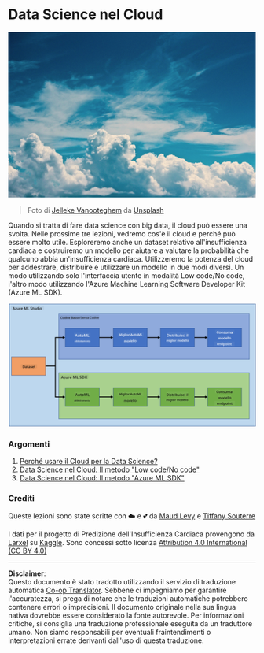 <!--
CO_OP_TRANSLATOR_METADATA:
{
  "original_hash": "8dfe141a0f46f7d253e07f74913c7f44",
  "translation_date": "2025-08-28T10:36:49+00:00",
  "source_file": "5-Data-Science-In-Cloud/README.md",
  "language_code": "it"
}
-->
# Data Science nel Cloud

![cloud-picture](../../../translated_images/cloud-picture.f5526de3c6c6387b2d656ba94f019b3352e5e3854a78440e4fb00c93e2dea675.it.jpg)

> Foto di [Jelleke Vanooteghem](https://unsplash.com/@ilumire) da [Unsplash](https://unsplash.com/s/photos/cloud?orientation=landscape)

Quando si tratta di fare data science con big data, il cloud può essere una svolta. Nelle prossime tre lezioni, vedremo cos'è il cloud e perché può essere molto utile. Esploreremo anche un dataset relativo all'insufficienza cardiaca e costruiremo un modello per aiutare a valutare la probabilità che qualcuno abbia un'insufficienza cardiaca. Utilizzeremo la potenza del cloud per addestrare, distribuire e utilizzare un modello in due modi diversi. Un modo utilizzando solo l'interfaccia utente in modalità Low code/No code, l'altro modo utilizzando l'Azure Machine Learning Software Developer Kit (Azure ML SDK).

![project-schema](../../../translated_images/project-schema.420e56d495624541eaecf2b737f138c86fb7d8162bb1c0bf8783c350872ffc4d.it.png)

### Argomenti

1. [Perché usare il Cloud per la Data Science?](17-Introduction/README.md)
2. [Data Science nel Cloud: Il metodo "Low code/No code"](18-Low-Code/README.md)
3. [Data Science nel Cloud: Il metodo "Azure ML SDK"](19-Azure/README.md)

### Crediti
Queste lezioni sono state scritte con ☁️ e 💕 da [Maud Levy](https://twitter.com/maudstweets) e [Tiffany Souterre](https://twitter.com/TiffanySouterre)

I dati per il progetto di Predizione dell'Insufficienza Cardiaca provengono da [
Larxel](https://www.kaggle.com/andrewmvd) su [Kaggle](https://www.kaggle.com/andrewmvd/heart-failure-clinical-data). Sono concessi sotto licenza [Attribution 4.0 International (CC BY 4.0)](https://creativecommons.org/licenses/by/4.0/)

---

**Disclaimer**:  
Questo documento è stato tradotto utilizzando il servizio di traduzione automatica [Co-op Translator](https://github.com/Azure/co-op-translator). Sebbene ci impegniamo per garantire l'accuratezza, si prega di notare che le traduzioni automatiche potrebbero contenere errori o imprecisioni. Il documento originale nella sua lingua nativa dovrebbe essere considerato la fonte autorevole. Per informazioni critiche, si consiglia una traduzione professionale eseguita da un traduttore umano. Non siamo responsabili per eventuali fraintendimenti o interpretazioni errate derivanti dall'uso di questa traduzione.